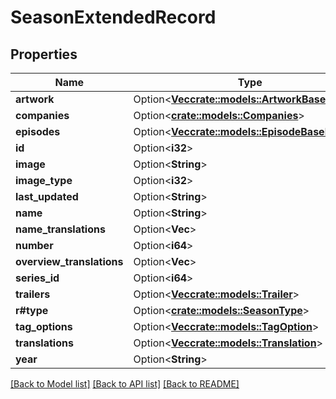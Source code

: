 # SeasonExtendedRecord

## Properties

Name | Type | Description | Notes
------------ | ------------- | ------------- | -------------
**artwork** | Option<[**Vec<crate::models::ArtworkBaseRecord>**](ArtworkBaseRecord.md)> |  | [optional]
**companies** | Option<[**crate::models::Companies**](.md)> |  | [optional]
**episodes** | Option<[**Vec<crate::models::EpisodeBaseRecord>**](EpisodeBaseRecord.md)> |  | [optional]
**id** | Option<**i32**> |  | [optional]
**image** | Option<**String**> |  | [optional]
**image_type** | Option<**i32**> |  | [optional]
**last_updated** | Option<**String**> |  | [optional]
**name** | Option<**String**> |  | [optional]
**name_translations** | Option<**Vec<String>**> |  | [optional]
**number** | Option<**i64**> |  | [optional]
**overview_translations** | Option<**Vec<String>**> |  | [optional]
**series_id** | Option<**i64**> |  | [optional]
**trailers** | Option<[**Vec<crate::models::Trailer>**](Trailer.md)> |  | [optional]
**r#type** | Option<[**crate::models::SeasonType**](SeasonType.md)> |  | [optional]
**tag_options** | Option<[**Vec<crate::models::TagOption>**](TagOption.md)> |  | [optional]
**translations** | Option<[**Vec<crate::models::Translation>**](Translation.md)> |  | [optional]
**year** | Option<**String**> |  | [optional]

[[Back to Model list]](../README.md#documentation-for-models) [[Back to API list]](../README.md#documentation-for-api-endpoints) [[Back to README]](../README.md)


